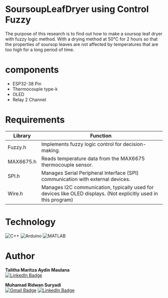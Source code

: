SoursoupLeafDryer using Control Fuzzy
=======================



The purpose of this research is to find out how to make a soursop leaf dryer with fuzzy
logic method. With a drying method at 50°C for 2 hours so that the properties of
soursop leaves are not affected by temperatures that are too high for a long period
of time.


components
============
* ESP32-38 Pin
* Thermocouple type-k
* OLED
* Relay 2 Channel


Requirements
============

| Library   | Function                                                                                  |
|-----------|-------------------------------------------------------------------------------------------|
| Fuzzy.h   | Implements fuzzy logic control for decision-making.                                       |
| MAX6675.h | Reads temperature data from the MAX6675 thermocouple sensor.                              |
| SPI.h     | Manages Serial Peripheral Interface (SPI) communication with external devices.            |
| Wire.h    | Manages I2C communication, typically used for devices like OLED displays. (Not explicitly used in this program) |


Technology
============
![C++](https://img.shields.io/badge/C%2B%2B-00599C?style=flat&logo=c%2B%2B&logoColor=white)
![Arduino](https://img.shields.io/badge/Arduino-00979D?style=flat&logo=arduino&logoColor=white)
![MATLAB](https://img.shields.io/badge/MATLAB-0076A8?style=flat&logo=mathworks&logoColor=white)

Author
============

**Talitha Maritza Aydin Maulana**  
[![LinkedIn Badge](https://img.shields.io/badge/LinkedIn-talitha_maritza_aydin-blue?logo=linkedin&style=flat-square)](https://www.linkedin.com/in/talitha-maritza-aydin)

**Muhamad Ridwan Suryadi**  
[![Gmail Badge](https://img.shields.io/badge/Gmail-muhamad.ridwan.suryadi.354@gmail.com-red?logo=gmail&style=flat-square)](muhamad.ridwan.suryadi.354@gmail.com)
[![LinkedIn Badge](https://img.shields.io/badge/LinkedIn-muhamad_Ridwan_suryadi-blue?logo=linkedin&style=flat-square)](https://www.linkedin.com/in/muhamad-ridwan-suryadi)
